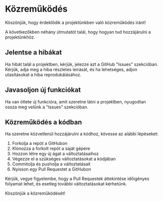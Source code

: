# Közreműködés

Köszönjük, hogy érdeklődik a projektünkben való közreműködés iránt!

A következőkben néhány útmutatót talál, hogy hogyan tud hozzájárulni a projektünkhöz.

## Jelentse a hibákat

Ha hibát talál a projektben, kérjük, jelezze azt a GitHub "Issues" szekcióban. Kérjük, adja meg a hiba részletes leírását, és ha lehetséges, adjon utasításokat a hiba reprodukálásához.

## Javasoljon új funkciókat

Ha van ötlete új funkcióra, amit szeretne látni a projektben, nyugodtan ossza meg velünk a "Issues" szekcióban.

## Közreműködés a kódban

Ha szeretne közvetlenül hozzájárulni a kódhoz, kövesse az alábbi lépéseket:

1. Forkolja a repót a GitHubon
2. Klónozza a forkolt repót a saját gépére
3. Hozzon létre egy új ágat a változtatásaihoz
4. Végezze el a szükséges változtatásokat a kódjában
5. Commitolja és pusholja a változtatásait
6. Nyisson egy Pull Requestet a GitHubon

Kérjük, vegye figyelembe, hogy a Pull Requestek áttekintése időigényes folyamat lehet, és esetleg további változtatásokat kérhetünk.

Köszönjük a közreműködését!